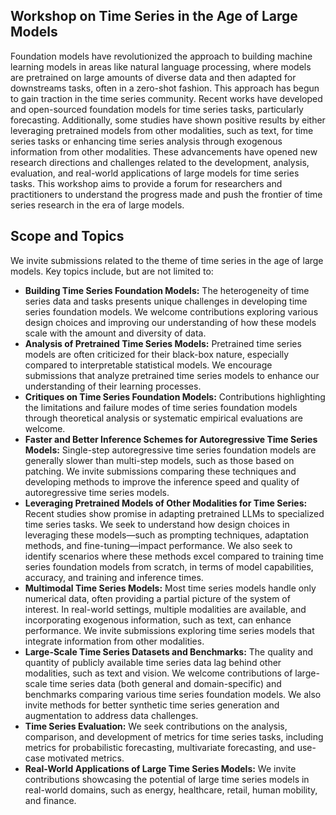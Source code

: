 ## Workshop on Time Series in the Age of Large Models
Foundation models have revolutionized the approach to building machine learning models in areas like natural language processing, where models are pretrained on large amounts of diverse data and then adapted for downstreams tasks, often in a zero-shot fashion. This approach has begun to gain traction in the time series community. Recent works have developed and open-sourced foundation models for time series tasks, particularly forecasting. Additionally, some studies have shown positive results by either leveraging pretrained models from other modalities, such as text, for time series tasks or enhancing time series analysis through exogenous information from other modalities. These advancements have opened new research directions and challenges related to the development, analysis, evaluation, and real-world applications of large models for time series tasks. This workshop aims to provide a forum for researchers and practitioners to understand the progress made and push the frontier of time series research in the era of large models.


## Scope and Topics
We invite submissions related to the theme of time series in the age of large models. Key topics include, but are not limited to:

- **Building Time Series Foundation Models:** The heterogeneity of time series data and tasks presents unique challenges in developing time series foundation models. We welcome contributions exploring various design choices and improving our understanding of how these models scale with the amount and diversity of data.
- **Analysis of Pretrained Time Series Models:** Pretrained time series models are often criticized for their black-box nature, especially compared to interpretable statistical models. We encourage submissions that analyze pretrained time series models to enhance our understanding of their learning processes.
- **Critiques on Time Series Foundation Models:** Contributions highlighting the limitations and failure modes of time series foundation models through theoretical analysis or systematic empirical evaluations are welcome.
- **Faster and Better Inference Schemes for Autoregressive Time Series Models:** Single-step autoregressive time series foundation models are generally slower than multi-step models, such as those based on patching. We invite submissions comparing these techniques and developing methods to improve the inference speed and quality of autoregressive time series models.
- **Leveraging Pretrained Models of Other Modalities for Time Series:** Recent studies show promise in adapting pretrained LLMs to specialized time series tasks. We seek to understand how design choices in leveraging these models—such as prompting techniques, adaptation methods, and fine-tuning—impact performance. We also seek to identify scenarios where these methods excel compared to training time series foundation models from scratch, in terms of model capabilities, accuracy, and training and inference times.
- **Multimodal Time Series Models:** Most time series models handle only numerical data, often providing a partial picture of the system of interest. In real-world settings, multiple modalities are available, and incorporating exogenous information, such as text, can enhance performance. We invite submissions exploring time series models that integrate information from other modalities.
- **Large-Scale Time Series Datasets and Benchmarks:** The quality and quantity of publicly available time series data lag behind other modalities, such as text and vision. We welcome contributions of large-scale time series data (both general and domain-specific) and benchmarks comparing various time series foundation models. We also invite methods for better synthetic time series generation and augmentation to address data challenges.
- **Time Series Evaluation:** We seek contributions on the analysis, comparison, and development of metrics for time series tasks, including metrics for probabilistic forecasting, multivariate forecasting, and use-case motivated metrics.
- **Real-World Applications of Large Time Series Models:** We invite contributions showcasing the potential of large time series models in real-world domains, such as energy, healthcare, retail, human mobility, and finance.

